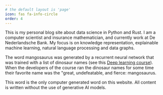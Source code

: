 ```yaml
---
# the default layout is 'page'
icon: fas fa-info-circle
order: 4
---
```


This is my personal blog site about data science in Python and Rust. I am a computer scientist and insurance mathematician, and currently work at De Nederlandsche Bank. My focus is on knowledge representation, explainable machine learning, natural language processing and data graphs.

The word mangosaurus was generated by a recurrent neural network that was trained with a list of dinosaur names (see this [Deep learning course](https://www.coursera.org/specializations/deep-learning)). When the developers of the course ran the dinosaur names for some time their favorite name was the "great, undefeatable, and fierce: mangosaurus.

This word is the only computer generated word on this website. All content is written without the use of generative AI models.
